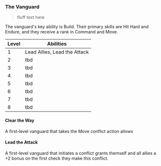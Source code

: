 ### The Vanguard

> fluff text here

The vanguard's key ability is Build. Their primary skills are Hit Hard and Endure, and they receive a rank in Command and Move.

| Level | Abilities |
| ----- | --------- |
| 1 | Lead Allies, Lead the Attack |
| 2 | tbd |
| 3 | tbd |
| 4 | tbd |
| 5 | tbd |
| 6 | tbd |
| 7 | tbd |
| 8 | tbd |

#### Clear the Way
A first-level vanguard that takes the Move conflict action allows
#### Lead the Attack
A first-level vanguard that initiates a conflict grants themself and all allies a +2 bonus on the first check they make this conflict.
